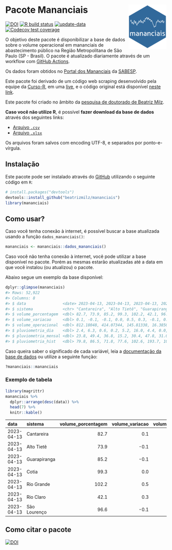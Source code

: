 
<!-- README.md is generated from README.Rmd. Please edit that file -->

# Pacote Mananciais <img src="man/figures/hexlogo.png" align="right" width = "120px"/>

<!-- badges: start -->

[![DOI](https://zenodo.org/badge/DOI/10.5281/zenodo.4733056.svg)](https://doi.org/10.5281/zenodo.4733056)
[![R build
status](https://github.com/beatrizmilz/mananciais/workflows/R-CMD-check/badge.svg)](https://github.com/beatrizmilz/mananciais/actions)
[![update-data](https://github.com/beatrizmilz/mananciais/actions/workflows/2-update_data.yaml/badge.svg)](https://github.com/beatrizmilz/mananciais/actions/workflows/2-update_data.yaml)
[![Codecov test
coverage](https://codecov.io/gh/beatrizmilz/mananciais/branch/master/graph/badge.svg)](https://codecov.io/gh/beatrizmilz/mananciais?branch=master)
<!-- badges: end -->

O objetivo deste pacote é disponibilizar a base de dados sobre o volume
operacional em mananciais de abastecimento público na Região
Metropolitana de São Paulo (SP - Brasil). O pacote é atualizado
diariamente através de um workflow com [GitHub
Actions](https://github.com/beatrizmilz/mananciais/actions).

Os dados foram obtidos no [Portal dos
Mananciais](http://mananciais.sabesp.com.br/Situacao) da
[SABESP](http://site.sabesp.com.br/site/Default.aspx).

Este pacote foi derivado de um código web scraping desenvolvido pela
equipe da [Curso-R](https://www.curso-r.com/), em uma
[live](https://youtu.be/jvZIxrMmOcQ), e o código original está
disponível [neste
link](https://github.com/curso-r/lives/blob/master/drafts/20200730_scraper_sabesp.R).

Este pacote foi criado no âmbito da [pesquisa de doutorado de Beatriz
Milz](https://beatrizmilz.github.io/tese/).

**Caso você não utilize R**, é possível **fazer download da base de
dados** através dos seguintes links:

- [Arquivo
  `.csv`](https://github.com/beatrizmilz/mananciais/raw/master/inst/extdata/mananciais.csv)
- [Arquivo
  `.xlsx`](https://github.com/beatrizmilz/mananciais/blob/master/inst/extdata/mananciais.xlsx?raw=true)

Os arquivos foram salvos com encoding UTF-8, e separados por
ponto-e-vírgula.

## Instalação

Este pacote pode ser instalado através do [GitHub](https://github.com/)
utilizando o seguinte código em `R`:

``` r
# install.packages("devtools")
devtools::install_github("beatrizmilz/mananciais")
library(mananciais)
```

## Como usar?

Caso você tenha conexão à internet, é possível buscar a base atualizada
usando a função `dados_mananciais()`:

``` r
mananciais <- mananciais::dados_mananciais() 
```

Caso você não tenha conexão à internet, você pode utilizar a base
disponível no pacote. Porém as mesmas estarão atualizadas até a data em
que você instalou (ou atualizou) o pacote.

Abaixo segue um exemplo da base disponível:

``` r
dplyr::glimpse(mananciais)
#> Rows: 52,922
#> Columns: 8
#> $ data                <date> 2023-04-13, 2023-04-13, 2023-04-13, 2023-04-13, 2…
#> $ sistema             <chr> "Cantareira", "Alto Tietê", "Guarapiranga", "Cotia…
#> $ volume_porcentagem  <dbl> 82.7, 73.9, 85.2, 99.3, 102.2, 42.1, 96.6, 82.6, 7…
#> $ volume_variacao     <dbl> 0.1, -0.1, -0.1, 0.0, 0.5, 0.3, -0.1, 0.0, 0.0, -0…
#> $ volume_operacional  <dbl> 812.18048, 414.07344, 145.81338, 16.38506, 114.679…
#> $ pluviometria_dia    <dbl> 2.4, 6.3, 0.6, 0.2, 5.2, 16.0, 4.4, 0.0, 0.3, 0.0,…
#> $ pluviometria_mensal <dbl> 23.8, 49.4, 36.8, 15.2, 30.4, 47.8, 31.0, 21.4, 43…
#> $ pluviometria_hist   <dbl> 79.8, 86.5, 71.8, 77.6, 102.6, 193.7, 109.7, 79.8,…
```

Caso queira saber o significado de cada variável, leia a [documentação
da base de
dados](https://beatrizmilz.github.io/mananciais/reference/mananciais.html)
ou utilize a seguinte função:

``` r
?mananciais::mananciais
```

### Exemplo de tabela

``` r
library(magrittr)
mananciais %>% 
  dplyr::arrange(desc(data)) %>% 
  head(7) %>%
  knitr::kable()
```

| data       | sistema      | volume_porcentagem | volume_variacao | volume_operacional | pluviometria_dia | pluviometria_mensal | pluviometria_hist |
|:-----------|:-------------|-------------------:|----------------:|-------------------:|-----------------:|--------------------:|------------------:|
| 2023-04-13 | Cantareira   |               82.7 |             0.1 |          812.18048 |              2.4 |                23.8 |              79.8 |
| 2023-04-13 | Alto Tietê   |               73.9 |            -0.1 |          414.07344 |              6.3 |                49.4 |              86.5 |
| 2023-04-13 | Guarapiranga |               85.2 |            -0.1 |          145.81338 |              0.6 |                36.8 |              71.8 |
| 2023-04-13 | Cotia        |               99.3 |             0.0 |           16.38506 |              0.2 |                15.2 |              77.6 |
| 2023-04-13 | Rio Grande   |              102.2 |             0.5 |          114.67957 |              5.2 |                30.4 |             102.6 |
| 2023-04-13 | Rio Claro    |               42.1 |             0.3 |            5.75050 |             16.0 |                47.8 |             193.7 |
| 2023-04-13 | São Lourenço |               96.6 |            -0.1 |           85.78591 |              4.4 |                31.0 |             109.7 |

## Como citar o pacote

[![DOI](https://zenodo.org/badge/DOI/10.5281/zenodo.4733056.svg)](https://doi.org/10.5281/zenodo.4733056)
